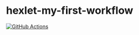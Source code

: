# hexlet-my-first-workflow

[![GitHub Actions](https://github.com/chelninecz/hexlet-my-first-workflow/actions/workflows/hello-world.yml/badge.svg)](https://github.com/chelninecz/hexlet-my-first-workflow/actions)
